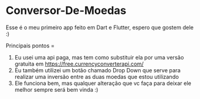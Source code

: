 # Conversor-De-Moedas
Esse é o meu primeiro app feito em Dart e Flutter, espero que gostem dele :)

Principais pontos =

1. Eu usei uma api paga, mas tem como substituir ela por uma versão gratuita em https://free.currencyconverterapi.com/
2. Eu também utilizei um botão chamado Drop Down que serve para realizar uma inversão entre as duas moedas que estou utilizando
3. Ele funciona bem, mas qualquer alteração que vc faça para deixar ele melhor sempre será bem vinda :)
